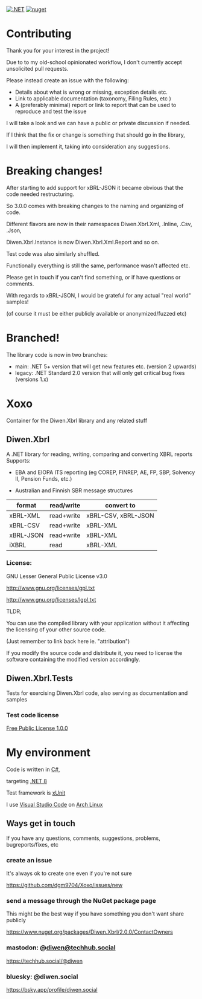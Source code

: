 [![.NET](https://github.com/dgm9704/Xoxo/actions/workflows/dotnet.yml/badge.svg)](https://github.com/dgm9704/Xoxo/actions/workflows/dotnet.yml)
[![nuget](https://img.shields.io/nuget/v/Diwen.Xbrl.svg)](https://www.nuget.org/packages/Diwen.Xbrl/)

# Contributing
Thank you for your interest in the project!

Due to to my old-school opinionated workflow, I don't currently accept unsolicited pull requests.

Please instead create an issue with the following:
- Details about what is wrong or missing, exception details etc.
- Link to applicable documentation (taxonomy, Filing Rules, etc )
- A (preferably minimal) report or link to report that can be used to reproduce and test the issue

I will take a look and we can have a public or private discussion if needed.

If I think that the fix or change is something that should go in the library, 

I will then implement it, taking into consideration any suggestions.


# Breaking changes!
After starting to add support for xBRL-JSON it became obvious that the code needed restructuring.

So 3.0.0 comes with breaking changes to the naming and organizing of code. 

Different flavors are now in their namespaces Diwen.Xbrl.Xml, .Inline, .Csv, .Json, 

Diwen.Xbrl.Instance is now Diwen.Xbrl.Xml.Report and so on.

Test code was also similarly shuffled.

Functionally everything is still the same, performance wasn't affected etc.

Please get in touch if you can't find something, or if have questions or comments.

With regards to xBRL-JSON, I would be grateful for any actual "real world" samples! 

(of course it must be either publicly available or anonymized/fuzzed etc)


# Branched!
The library code is now in two branches:
- main: .NET 5+ version that will get new features etc. (version 2 upwards)
- legacy: .NET Standard 2.0 version that will only get critical bug fixes (versions 1.x)

# Xoxo
Container for the Diwen.Xbrl library and any related stuff


## Diwen.Xbrl
A .NET library for reading, writing, comparing and converting XBRL reports
Supports:

- EBA and EIOPA ITS reporting (eg COREP, FINREP, AE, FP, SBP, Solvency II, Pension Funds, etc.)

- Australian and Finnish SBR message structures

| format    | read/write | convert to          |
| --------  | --------   | -------             |
| xBRL-XML  | read+write | xBRL-CSV, xBRL-JSON |
| xBRL-CSV  | read+write | xBRL-XML            |
| xBRL-JSON | read+write | xBRL-XML            |
| iXBRL     | read       | xBRL-XML            |


### License:

GNU Lesser General Public License v3.0

http://www.gnu.org/licenses/gpl.txt

http://www.gnu.org/licenses/lgpl.txt


TLDR; 

You can use the compiled library with your application without it affecting the licensing of your other source code. 

(Just remember to link back here ie. "attribution")

If you modify the source code and distribute it, you need to license the software containing the modified version accordingly.

## Diwen.Xbrl.Tests
Tests for exercising Diwen.Xbrl code, also serving as documentation and samples

### Test code license 
[Free Public License 1.0.0](https://opensource.org/licenses/FPL-1.0.0)


# My environment
Code is written in [C#](https://docs.microsoft.com/en-us/dotnet/csharp/index), 

targeting [.NET 8](https://learn.microsoft.com/en-us/dotnet/api/?view=net-8.0)

Test framework is [xUnit](https://xunit.net/)

I use [Visual Studio Code](https://code.visualstudio.com/) 
on [Arch Linux](https://www.archlinux.org/)

## Ways get in touch
If you have any questions, comments, suggestions, problems, bugreports/fixes, etc

### create an issue 
It's always ok to create one even if you're not sure

https://github.com/dgm9704/Xoxo/issues/new

### send a message through the NuGet package page
This might be the best way if you have something you don't want share publicly

https://www.nuget.org/packages/Diwen.Xbrl/2.0.0/ContactOwners

### mastodon: @diwen@techhub.social
https://techhub.social/@diwen

### bluesky: @diwen.social
https://bsky.app/profile/diwen.social
